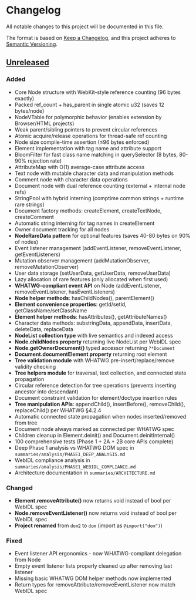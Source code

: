 # Changelog

All notable changes to this project will be documented in this file.

The format is based on [Keep a Changelog](https://keepachangelog.com/en/1.1.0/),
and this project adheres to [Semantic Versioning](https://semver.org/spec/v2.0.0.html).

## [Unreleased]

### Added
- Core Node structure with WebKit-style reference counting (96 bytes exactly)
- Packed ref_count + has_parent in single atomic u32 (saves 12 bytes/node)
- NodeVTable for polymorphic behavior (enables extension by Browser/HTML projects)
- Weak parent/sibling pointers to prevent circular references
- Atomic acquire/release operations for thread-safe ref counting
- Node size compile-time assertion (≤96 bytes enforced)
- Element implementation with tag name and attribute support
- BloomFilter for fast class name matching in querySelector (8 bytes, 80-90% rejection rate)
- AttributeMap with O(1) average-case attribute access
- Text node with mutable character data and manipulation methods
- Comment node with character data operations
- Document node with dual reference counting (external + internal node refs)
- StringPool with hybrid interning (comptime common strings + runtime rare strings)
- Document factory methods: createElement, createTextNode, createComment
- Automatic string interning for tag names in createElement
- Owner document tracking for all nodes
- **NodeRareData pattern** for optional features (saves 40-80 bytes on 90% of nodes)
- Event listener management (addEventListener, removeEventListener, getEventListeners)
- Mutation observer management (addMutationObserver, removeMutationObserver)
- User data storage (setUserData, getUserData, removeUserData)
- Lazy allocation of rare features (only allocated when first used)
- **WHATWG-compliant event API** on Node (addEventListener, removeEventListener, hasEventListeners)
- **Node helper methods**: hasChildNodes(), parentElement()
- **Element convenience properties**: getId/setId, getClassName/setClassName
- **Element helper methods**: hasAttributes(), getAttributeNames()
- Character data methods: substringData, appendData, insertData, deleteData, replaceData
- **NodeList collection type** with live semantics and indexed access
- **Node.childNodes property** returning live NodeList per WebIDL spec
- **Node.getOwnerDocument()** typed accessor returning `?*Document`
- **Document.documentElement property** returning root element
- **Tree validation module** with WHATWG pre-insert/replace/remove validity checking
- **Tree helpers module** for traversal, text collection, and connected state propagation
- Circular reference detection for tree operations (prevents inserting ancestor into descendant)
- Document constraint validation for element/doctype insertion rules
- **Tree manipulation APIs**: appendChild(), insertBefore(), removeChild(), replaceChild() per WHATWG §4.2.4
- Automatic connected state propagation when nodes inserted/removed from tree
- Document node always marked as connected per WHATWG spec
- Children cleanup in Element.deinit() and Document.deinitInternal()
- 100 comprehensive tests (Phase 1 + 2A + 2B core APIs complete)
- Deep Phase 1 analysis vs WHATWG DOM spec in `summaries/analysis/PHASE1_DEEP_ANALYSIS.md`
- WebIDL compliance analysis in `summaries/analysis/PHASE1_WEBIDL_COMPLIANCE.md`
- Architecture documentation in `summaries/ARCHITECTURE.md`

### Changed
- **Element.removeAttribute()** now returns void instead of bool per WebIDL spec
- **Node.removeEventListener()** now returns void instead of bool per WebIDL spec
- **Project renamed** from `dom2` to `dom` (import as `@import("dom")`)

### Fixed
- Event listener API ergonomics - now WHATWG-compliant delegation from Node
- Empty event listener lists properly cleaned up after removing last listener
- Missing basic WHATWG DOM helper methods now implemented
- Return types for removeAttribute/removeEventListener now match WebIDL spec

[Unreleased]: https://github.com/user/dom/compare/HEAD...HEAD
